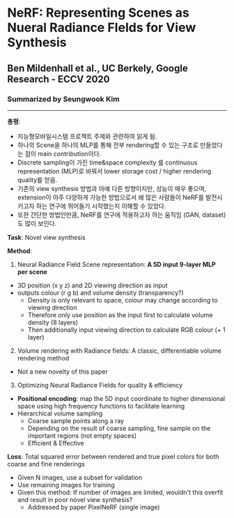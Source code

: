 # NeRF: Representing Scenes as Nueral Radiance FIelds for View Synthesis
## Ben Mildenhall et al., UC Berkely, Google Research - ECCV 2020
### Summarized by Seungwook Kim
---

**총평**:
* 지능형모바일시스템 프로젝트 주제와 관련하여 읽게 됨.
* 하나의 Scene을 하나의 MLP를 통해 전부 rendering할 수 있는 구조로 만들었다는 점이 main contribution이다.
* Discrete sampling이 가진 time&space complexity 를 continuous representation (MLP)로 바꿔서 lower storage cost  / higher rendering quality를 얻음.
* 기존의 view synthesis 방법과 아예 다른 방향이지만, 성능이 매우 좋으며, extension이 아주 다양하게 가능한 방법으로서 왜 많은 사람들이 NeRF를 발전시키고자 하는 연구에 뛰어들기 시작했는지 이해할 수 있었다. 
* 또한 간단한 방법인만큼, NeRF를 연구에 적용하고자 하는 움직임 (GAN, dataset)도 많이 보인다. 

**Task**: Novel view synthesis

**Method**: 
1. Neural Radiance Field Scene representation: **A 5D input 9-layer MLP per scene**
  * 3D position (x y z) and 2D viewing direction as input
  * outputs colour (r g b) and volume density (transparency?)
    * Density is only relevant to space, colour may change according to viewing direction
    * Therefore only use position as the input first to calculate volume density (8 layers)
    * Then additionally input viewing direction to calculate RGB colour (+ 1 layer)
2. Volume rendering with Radiance fields: A classic, differentiable volume rendering method
  * Not a new novelty of this paper
3. Optimizing Neural Radiance Fields for quality & efficiency
  * **Positional encoding**: map the 5D input coordinate to higher dimensional space using high frequency functions to facilitate learning
  * Hierarchical volume sampling
    * Coarse sample points along a ray
    * Depending on the result of coarse sampling, fine sample on the important regions (not empty spaces)
    * Efficient & Effective

**Loss**: Total squared error between rendered and true pixel colors for both coarse and fine renderings
  * Given N images, use a subset for validation
  * Use remaining images for training
  * Given this method: If number of images are limited, wouldn't this overfit and result in poor novel view synthesis?
    * Addressed by paper PixelNeRF (single image)
